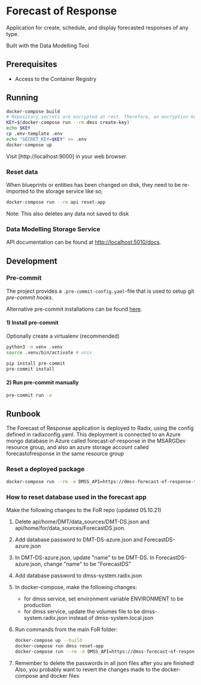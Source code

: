 # Forecast of Response

Application for create, schedule, and display forecasted responses of any type.

Built with the Data Modelling Tool

## Prerequisites

- Access to the Container Registry

## Running

```bash
docker-compose build
# Repository secrets are encrypted at rest. Therefore, an encryption key is needed.
KEY=$(docker-compose run --rm dmss create-key)
echo $KEY
cp .env-template .env 
echo "SECRET_KEY=$KEY" >> .env
docker-compose up
```

Visit [http://localhost:9000] in your web browser.

### Reset data

When blueprints or entities has been changed on disk, they need to be re-imported to the storage service like so;

```bash
docker-compose run --rm api reset-app
```

Note: This also deletes any data not saved to disk

### Data Modelling Storage Service

API documentation can be found at [http://localhost:5010/docs](http://localhost:5010/docs).

## Development

### Pre-commit

The project provides a `.pre-commit-config.yaml`-file that is used to setup git _pre-commit hooks_.

Alternative pre-commit installations can be found [here](https://pre-commit.com/#install).

#### 1) Install pre-commit

Optionally create a virtualenv (recommended)

```bash
python3 -m venv .venv
source .venv/bin/activate # unix
```

```bash
pip install pre-commit
pre-commit install
```

#### 2) Run pre-commit manually

```bash
pre-commit run -a
```

## Runbook

The Forecast of Response application is deployed to Radix, using the config defined in radixconfig.yaml.
This deployment is connected to an Azure mongo database in Azure called forecast-of-response
 in the MSARGDev resource group, and also an azure storage account called forecastofresponse in the same resource group

### Reset a deployed package

```bash
docker-compose run --rm -e DMSS_API=https://dmss-forecast-of-response-test.radix.equinor.com api --token="eyJ0eXAiOiKIb9TKV0rQ" reset-package home/for/data/ForecastDS/ForecastOfResponse ForecastDS/ForecastOfResponse
```

### How to reset database used in the forecast app

Make the following changes to the FoR repo (updated 05.10.21)

1. Delete api/home/DMT/data_sources/DMT-DS.json and api/home/for/data_sources/ForecastDS.json.
2. Add database password to DMT-DS-azure.json and ForecastDS-azure.json
3. In DMT-DS-azure.json, update "name" to be DMT-DS. In ForecastDS-azure.json, change "name" to be "ForecastDS" 
4. Add database password to dmss-system.radix.json
5. In docker-compose, make the following changes:
   - for dmss service, set environment variable ENVIRONMENT to be production
   - for dmss service, update the volumes file to be dmss-system.radix.json instead of dmss-system.local.json

6. Run commands from the main FoR folder:

    ```bash
    docker-compose up --build
    docker-compose run dmss reset-app
    docker-compose run --rm -e DMSS_API=https://dmss-forecast-of-response-test.radix.equinor.com api --token="eyXXXX" reset-app
    ```

7. Remember to delete the passwords in all json files after you are finished! Also, you probably want to revert the changes made to the docker-compose and docker files
